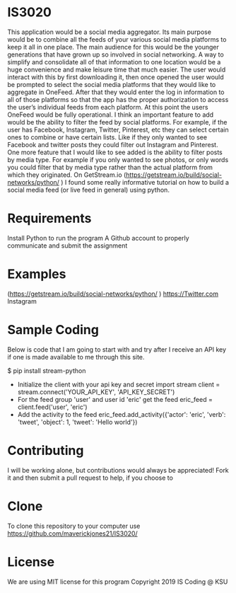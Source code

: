 # IS3020
This application would be a social media aggregator. Its main purpose would be to combine all the feeds of your various social media platforms to keep it all in one place. The main audience for this would be the younger generations that have grown up so involved in social networking. A way to simplify and consolidate all of that information to one location would be a huge convenience and make leisure time that much easier. The user would interact with this by first downloading it, then once opened the user would be prompted to select the social media platforms that they would like to aggregate in OneFeed. After that they would enter the log in information to all of those platforms so that the app has the proper authorization to access the user’s individual feeds from each platform. At this point the users OneFeed would be fully operational. I think an important feature to add would be the ability to filter the feed by social platforms. For example, if the user has Facebook, Instagram, Twitter, Pinterest, etc they can select certain ones to combine or have certain lists. Like if they only wanted to see Facebook and twitter posts they could filter out Instagram and Pinterest. One more feature that I would like to see added is the ability to filter posts by media type. For example if you only wanted to see photos, or only words you could filter that by media type rather than the actual platform from which they originated. On  GetStream.io (https://getstream.io/build/social-networks/python/ ) I found some really informative tutorial on how to build a social media feed (or live feed in general) using python. 

# Requirements
Install Python to run the program
A Github account to properly communicate and submit the assignment

# Examples
(https://getstream.io/build/social-networks/python/ )
https://Twitter.com
Instagram

# Sample Coding
Below is code that I am going to start with and try after I receive an API key if one is made available to me through this site.

$ pip install stream-python
- Initialize the client with your api key and secret
import stream
client = stream.connect('YOUR_API_KEY', 'API_KEY_SECRET')
- For the feed group 'user' and user id 'eric' get the feed
eric_feed = client.feed('user', 'eric')
- Add the activity to the feed
eric_feed.add_activity({'actor': 'eric', 'verb': 'tweet', 'object': 1, 'tweet': 'Hello world'})

# Contributing
I will be working alone, but contributions would always be appreciated!
Fork it and then submit a pull request to help, if you choose to

# Clone
To clone this repository to your computer use https://github.com/maverickjones21/IS3020/

# License
We are using MIT license for this program
Copyright 2019 IS Coding @ KSU

